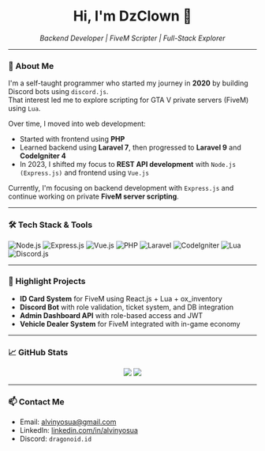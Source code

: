 <h1 align="center">Hi, I'm DzClown 👋</h1>
<p align="center">
  <i>Backend Developer | FiveM Scripter | Full-Stack Explorer</i>
</p>

---

### 🚀 About Me

I'm a self-taught programmer who started my journey in **2020** by building Discord bots using `discord.js`.  
That interest led me to explore scripting for GTA V private servers (FiveM) using `Lua`.

Over time, I moved into web development:
- Started with frontend using **PHP**
- Learned backend using **Laravel 7**, then progressed to **Laravel 9** and **CodeIgniter 4**
- In 2023, I shifted my focus to **REST API development** with `Node.js (Express.js)` and frontend using `Vue.js`

Currently, I'm focusing on backend development with `Express.js` and continue working on private **FiveM server scripting**.

---

### 🛠 Tech Stack & Tools

![Node.js](https://img.shields.io/badge/Node.js-339933?style=for-the-badge&logo=nodedotjs&logoColor=white)
![Express.js](https://img.shields.io/badge/Express.js-000000?style=for-the-badge&logo=express&logoColor=white)
![Vue.js](https://img.shields.io/badge/Vue.js-35495E?style=for-the-badge&logo=vue.js&logoColor=4FC08D)
![PHP](https://img.shields.io/badge/PHP-777BB4?style=for-the-badge&logo=php&logoColor=white)
![Laravel](https://img.shields.io/badge/Laravel-F55247?style=for-the-badge&logo=laravel&logoColor=white)
![CodeIgniter](https://img.shields.io/badge/CodeIgniter-EE4623?style=for-the-badge&logo=codeigniter&logoColor=white)
![Lua](https://img.shields.io/badge/Lua-2C2D72?style=for-the-badge&logo=lua&logoColor=white)
![Discord.js](https://img.shields.io/badge/Discord.js-5865F2?style=for-the-badge&logo=discord&logoColor=white)

---

### 📌 Highlight Projects

- **ID Card System** for FiveM using React.js + Lua + ox_inventory  
- **Discord Bot** with role validation, ticket system, and DB integration  
- **Admin Dashboard API** with role-based access and JWT  
- **Vehicle Dealer System** for FiveM integrated with in-game economy

---

### 📈 GitHub Stats

<p align="center">
  <img src="https://github-readme-stats-ten-gilt-25.vercel.app/api?username=dzclown&show_icons=true&count_private=true" />
  <img src="https://github-readme-stats-ten-gilt-25.vercel.app/api/top-langs/?username=dzclown&layout=compact&count_private=true" />
</p>

---

### 📫 Contact Me
- Email: alvinyosua@gmail.com  
- LinkedIn: [linkedin.com/in/alvinyosua](https://linkedin.com/in/alvinyosua)  
- Discord: `dragonoid.id`

